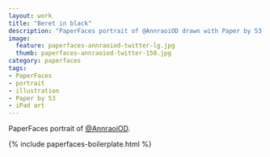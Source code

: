```yaml
---
layout: work
title: "Beret in black"
description: "PaperFaces portrait of @AnnraoiOD drawn with Paper by 53 on an iPad."
image: 
  feature: paperfaces-annraoiod-twitter-lg.jpg
  thumb: paperfaces-annraoiod-twitter-150.jpg
category: paperfaces
tags: 
- PaperFaces
- portrait
- illustration
- Paper by 53
- iPad art
---
```


PaperFaces portrait of [@AnnraoiOD](http://twitter.com/AnnraoiOD).

{% include paperfaces-boilerplate.html %}